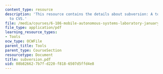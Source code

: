 ```yaml
---
content_type: resource
description: 'This resource contains the details about subversion: A tool similar
  to CVS.'
file: /media/courses/6-186-mobile-autonomous-systems-laboratory-january-iap-2005/08b826627b7fd220f8186507d5ffd4e8_subversion.pdf
file_type: application/pdf
learning_resource_types:
- Tools
ocw_type: OCWFile
parent_title: Tools
parent_type: CourseSection
resourcetype: Document
title: subversion.pdf
uid: 08b82662-7b7f-d220-f818-6507d5ffd4e8
---
```

